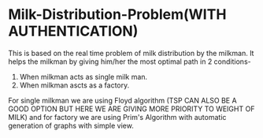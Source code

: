 # Milk-Distribution-Problem(WITH AUTHENTICATION)
This is based on the real time problem of milk distribution by the milkman. It helps the milkman by giving him/her the most optimal path in 2 conditions-
1) When milkman acts as single milk man.
2) When milkman ascts as a factory.

For single milkman we are using Floyd algorithm (TSP CAN ALSO BE A GOOD OPTION BUT HERE WE ARE GIVING MORE PRIORITY TO WEIGHT OF MILK) and for factory we are using Prim's Algorithm with automatic generation of graphs with simple view.


